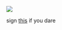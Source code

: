 ![](https://files.catbox.moe/6uj29m.jpg)

sign [this](https://retrospring.net/@bloodysuit) if you dare
